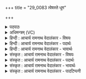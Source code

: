 +++
title = "29_0083 त्वेषस्ते धूम"

+++
<details><summary>पदपाठः</summary>

त्वे꣣षः꣢। ते꣣। धूमः꣢। ऋ꣣ण्वति। दि꣣वि꣢। सन्। शु꣣क्रः꣢। आ꣡त꣢꣯तः। आ। त꣣तः। सू꣡रः꣢꣯। न। हि। द्यु꣣ता꣢। त्वम्। कृ꣣पा꣢। पा꣣वक। रो꣡च꣢꣯से। ८३।
</details>

<details><summary>अधिमन्त्रम् (VC)</summary>

- अग्निः
- भरद्वाजो बार्हस्पत्यः
- अनुष्टुप्
- गान्धारः
- आग्नेयं काण्डम्
</details>

<details><summary>हिन्दी : आचार्य रामनाथ वेदालंकार - विषयः</summary>

अगले मन्त्र में परमात्मा के प्रताप और प्रभाव का वर्णन किया किया गया है।
</details>

<details><summary>हिन्दी : आचार्य रामनाथ वेदालंकार - पदार्थः</summary>

पदार्थान्वय -  हे परमात्मारूप अग्नि ! (ते) आपका (त्वेषः) दीप्त (धूमः) धूएँ के समान प्रसरणशील शत्रुप्रकम्पक प्रभाव (ऋण्वति) सर्वत्र पहुँचता है, जो (दिवि) आत्माकाश में (आततः) विस्तीर्ण (सन्) होता हुआ (शुक्रः) शुद्धिकारी होता है। हे (पावक) शुद्धिकर्ता परमात्मन् ! (द्युता) दीप्ति से (सूरः न) जैसे सूर्य चमकता है वैसे (हि) निश्चय ही (त्वम्) आप (कृपा) अपने प्रभाव के सामर्थ्य से (रोचसे) रोचमान हो ॥३॥ इस मन्त्र में उपमालङ्कार है। श्लेष से यज्ञाग्नि के पक्ष में भी अर्थयोजना करनी चाहिए ॥३॥
</details>

<details><summary>हिन्दी : आचार्य रामनाथ वेदालंकार - भावार्थः</summary>

भावार्थ -  जैसे यज्ञाग्नि का ज्वालाओं से जटिल, प्रदीप्त, सुगन्धित धुआँ आकाश में फैलकर शुद्धिकर्ता और रोगहर्ता होता है, वैसे ही परमात्मा का प्रभाव मनुष्य के आत्मा और हृदय में फैलकर अज्ञान आदि दोषों को कँपानेवाला और शोधक होता है। साथ ही जैसे सूर्य अपने तेज से चमकता है, वैसे परमात्माग्नि अपने प्रभाव-सामर्थ्य से चमकता है ॥३॥
</details>

<details><summary>संस्कृत : आचार्य रामनाथ वेदालंकार - विषयः</summary>

अथ परमात्माग्नेः प्रतापः प्रभावश्च वर्ण्यते।
</details>

<details><summary>संस्कृत : आचार्य रामनाथ वेदालंकार - पदार्थः</summary>

पदार्थान्वय -  हे परमात्माग्ने ! (ते) तव (त्वेषः) दीप्तः। त्विष दीप्तौ। (धूमः) धूमवत् प्रसरणशीलः शत्रुप्रकम्पकः प्रभावः। धूनोति कम्पयतीति धूमः। धूञ् कम्पने धातोः इषियुधीन्धिदसिश्याधूसूभ्यो मक् उ० १।१४५ इति मक् प्रत्ययः। (ऋण्वति) सर्वत्र गच्छति, प्रसरति। ऋण्वति गतिकर्मा। निघं० २।४। यः (दिवि) आत्माकाशे (आततः) विस्तीर्णः (सन्) भवन् (शुक्रः) शुद्धिकरः जायते। शुचिर् पूतीभावे धातोर्णिजन्तादौणादिको रन् प्रत्ययः (उ० २।२९)। हे (पावक) शुद्धिकर्तः परमात्मन् ! (द्युता) दीप्त्या। अत्र द्युत दीप्तौ इत्यस्मात् क्विप् प्रत्ययः। (सूरः न) सूर्यः इव (हि) निश्चयेन (त्वम् कृपा) प्रभावसामर्थ्येन। कृपू सामर्थ्ये धातोः निष्पन्नस्य कृप् शब्दस्य तृतीयैकवचने रूपम्। (रोचसे) आरोचमानो भवसि ॥३॥२ अत्रोपमालङ्कारः। श्लेषेण यज्ञाग्निपक्षेऽप्यर्थो योज्यः ॥३॥
</details>

<details><summary>संस्कृत : आचार्य रामनाथ वेदालंकार - भावार्थः</summary>

भावार्थ -  यथा यज्ञाग्नेर्ज्वालाजालजटिलः प्रदीप्तः सुगन्धिर्धूम आकाशे प्रसृतः सन् शुद्धिकरो रोगहरश्च जायते, तथैव परमात्मनः प्रभावो मनुष्यस्यात्मनि हृदये च प्रसृतः सन्नज्ञानादिदोषप्रकम्पकः शोधकश्च भवति। अपि च यथा सूर्यः स्वकीयेन तेजसा द्योतते तथा परमात्माग्निः स्वप्रभावसामर्थ्येन रोचते ॥३॥
</details>

<details><summary>संस्कृत : आचार्य रामनाथ वेदालंकार - पादटिप्पनी</summary>

टिप्पनी -   १. ऋ० ६।२।६, सञ्छुक्र इत्यत्र षञ्छुक्र इति पाठः। अथ० १८।४।५९, ऋषिः अथर्वा, देवता यमः, त्वेषस्ते धूम ऊर्णोतु दिविषञ्छुक्र आततः इति पूर्वार्द्धपाठः। २. ऋग्भाष्ये दयानन्दर्षिणा मन्त्रोऽयं भौतिकाग्निविद्याविषये व्याख्यातः।
</details>